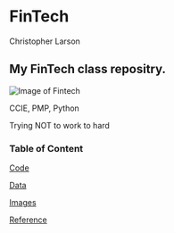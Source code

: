 # FinTech 
Christopher Larson
## My FinTech class repositry. 
![Image of Fintech](https://securecdn.pymnts.com/wp-content/uploads/2018/11/Community-Banks-FinTech-Alliance.jpg)

CCIE, PMP, Python

Trying NOT to work to hard

### Table of Content
[Code](https://github.com/clarson00/fintech_case_study/tree/master/code)

[Data](https://github.com/clarson00/fintech_case_study/tree/master/data)

[Images](https://github.com/clarson00/fintech_case_study/tree/master/images)

[Reference](https://github.com/clarson00/fintech_case_study/tree/master/reference)
